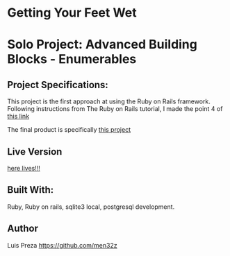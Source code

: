 # Getting Your Feet Wet
# Solo Project: Advanced Building Blocks - Enumerables
## Project Specifications:

This project is the first approach at using the Ruby on Rails framework. Following instructions from The Ruby on Rails tutorial, I made the point 4 of [this link](https://www.theodinproject.com/courses/ruby-on-rails/lessons/getting-your-feet-wet)

The final product is specifically [this project](https://www.learnenough.com/ruby-on-rails-4th-edition-tutorial/toy_app)

## Live Version
[here lives!!!](https://fathomless-stream-68585.herokuapp.com)

## Built With:

Ruby, Ruby on rails, sqlite3 local, postgresql development.

## Author
Luis Preza https://github.com/men32z
